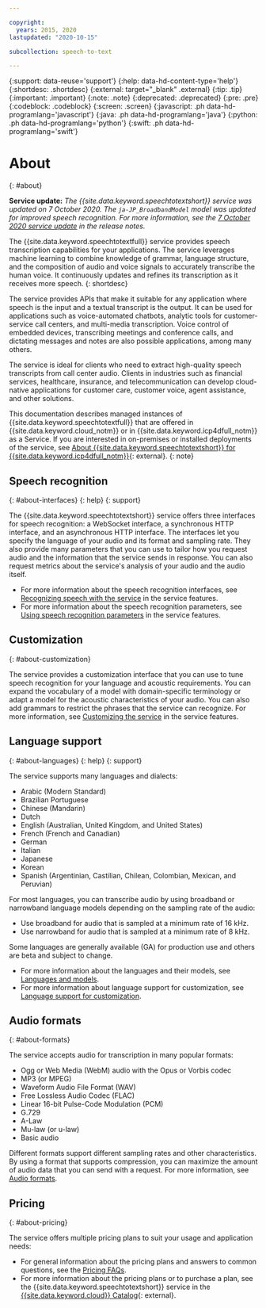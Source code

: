 ```yaml
---

copyright:
  years: 2015, 2020
lastupdated: "2020-10-15"

subcollection: speech-to-text

---
```


{:support: data-reuse='support'}
{:help: data-hd-content-type='help'}
{:shortdesc: .shortdesc}
{:external: target="_blank" .external}
{:tip: .tip}
{:important: .important}
{:note: .note}
{:deprecated: .deprecated}
{:pre: .pre}
{:codeblock: .codeblock}
{:screen: .screen}
{:javascript: .ph data-hd-programlang='javascript'}
{:java: .ph data-hd-programlang='java'}
{:python: .ph data-hd-programlang='python'}
{:swift: .ph data-hd-programlang='swift'}

# About
{: #about}

**Service update:** *The {{site.data.keyword.speechtotextshort}} service was updated on 7 October 2020. The `ja-JP_BroadbandModel` model was updated for improved speech recognition. For more information, see the [7 October 2020 service update](/docs/speech-to-text?topic=speech-to-text-release-notes#October2020) in the release notes.*

The {{site.data.keyword.speechtotextfull}} service provides speech transcription capabilities for your applications. The service leverages machine learning to combine knowledge of grammar, language structure, and the composition of audio and voice signals to accurately transcribe the human voice. It continuously updates and refines its transcription as it receives more speech.
{: shortdesc}

The service provides APIs that make it suitable for any application where speech is the input and a textual transcript is the output. It can be used for applications such as voice-automated chatbots, analytic tools for customer-service call centers, and multi-media transcription. Voice control of embedded devices, transcribing meetings and conference calls, and dictating messages and notes are also possible applications, among many others.

The service is ideal for clients who need to extract high-quality speech transcripts from call center audio. Clients in industries such as financial services, healthcare, insurance, and telecommunication can develop cloud-native applications for customer care, customer voice, agent assistance, and other solutions.

This documentation describes managed instances of {{site.data.keyword.speechtotextfull}} that are offered in {{site.data.keyword.cloud_notm}} or in {{site.data.keyword.icp4dfull_notm}} as a Service. If you are interested in on-premises or installed deployments of the service, see [About {{site.data.keyword.speechtotextshort}} for {{site.data.keyword.icp4dfull_notm}}](https://{DomainName}/docs/speech-to-text-data?topic=speech-to-text-data-about#about){: external}.
{: note}

## Speech recognition
{: #about-interfaces}
{: help}
{: support}

The {{site.data.keyword.speechtotextshort}} service offers three interfaces for speech recognition: a WebSocket interface, a synchronous HTTP interface, and an asynchronous HTTP interface. The interfaces let you specify the language of your audio and its format and sampling rate. They also provide many parameters that you can use to tailor how you request audio and the information that the service sends in response. You can also request metrics about the service's analysis of your audio and the audio itself.

-   For more information about the speech recognition interfaces, see [Recognizing speech with the service](/docs/speech-to-text?topic=speech-to-text-service-features#features-recognition) in the service features.
-   For more information about the speech recognition parameters, see [Using speech recognition parameters](/docs/speech-to-text?topic=speech-to-text-service-features#features-parameters) in the service features.

## Customization
{: #about-customization}

The service provides a customization interface that you can use to tune speech recognition for your language and acoustic requirements. You can expand the vocabulary of a model with domain-specific terminology or adapt a model for the acoustic characteristics of your audio. You can also add grammars to restrict the phrases that the service can recognize. For more information, see [Customizing the service](/docs/speech-to-text?topic=speech-to-text-service-features#features-customization) in the service features.

## Language support
{: #about-languages}
{: help}
{: support}

The service supports many languages and dialects:

-   Arabic (Modern Standard)
-   Brazilian Portuguese
-   Chinese (Mandarin)
-   Dutch
-   English (Australian, United Kingdom, and United States)
-   French (French and Canadian)
-   German
-   Italian
-   Japanese
-   Korean
-   Spanish (Argentinian, Castilian, Chilean, Colombian, Mexican, and Peruvian)

For most languages, you can transcribe audio by using broadband or narrowband language models depending on the sampling rate of the audio:

-   Use broadband for audio that is sampled at a minimum rate of 16 kHz.
-   Use narrowband for audio that is sampled at a minimum rate of 8 kHz.

Some languages are generally available (GA) for production use and others are beta and subject to change.

-   For more information about the languages and their models, see [Languages and models](/docs/speech-to-text?topic=speech-to-text-models).
-   For more information about language support for customization, see [Language support for customization](/docs/speech-to-text?topic=speech-to-text-customization#languageSupport).

## Audio formats
{: #about-formats}

The service accepts audio for transcription in many popular formats:

-   Ogg or Web Media (WebM) audio with the Opus or Vorbis codec
-   MP3 (or MPEG)
-   Waveform Audio File Format (WAV)
-   Free Lossless Audio Codec (FLAC)
-   Linear 16-bit Pulse-Code Modulation (PCM)
-   G.729
-   A-Law
-   Mu-law (or u-law)
-   Basic audio

Different formats support different sampling rates and other characteristics. By using a format that supports compression, you can maximize the amount of audio data that you can send with a request. For more information, see [Audio formats](/docs/speech-to-text?topic=speech-to-text-audio-formats).

## Pricing
{: #about-pricing}

The service offers multiple pricing plans to suit your usage and application needs:

-   For general information about the pricing plans and answers to common questions, see the [Pricing FAQs](/docs/speech-to-text?topic=speech-to-text-faq-pricing).
-   For more information about the pricing plans or to purchase a plan, see the {{site.data.keyword.speechtotextshort}} service in the [{{site.data.keyword.cloud}} Catalog](https://{DomainName}/catalog/speech-to-text){: external}.
